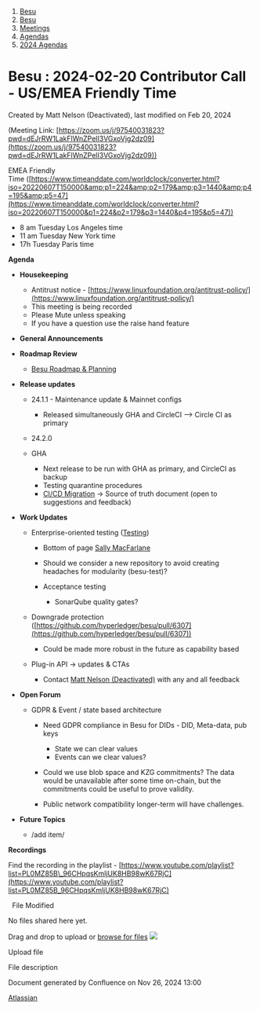 1. [Besu](index.html)
2. [Besu](Besu_22151173.html)
3. [Meetings](Meetings_22153838.html)
4. [Agendas](Agendas_22153868.html)
5. [2024 Agendas](2024-Agendas_22156506.html)

# Besu : 2024-02-20 Contributor Call - US/EMEA Friendly Time

Created by Matt Nelson (Deactivated), last modified on Feb 20, 2024

(Meeting Link: ⁨[https://zoom.us/j/97540031823?pwd=dEJrRW1LakFlWnZPelI3VGxoVjg2dz09](https://zoom.us/j/97540031823?pwd=dEJrRW1LakFlWnZPelI3VGxoVjg2dz09))

EMEA Friendly Time ([https://www.timeanddate.com/worldclock/converter.html?iso=20220607T150000&amp;p1=224&amp;p2=179&amp;p3=1440&amp;p4=195&amp;p5=47](https://www.timeanddate.com/worldclock/converter.html?iso=20220607T150000&p1=224&p2=179&p3=1440&p4=195&p5=47))

- 8 am Tuesday Los Angeles time
- 11 am Tuesday New York time
- 17h Tuesday Paris time

**Agenda**

- **Housekeeping**
  
  - Antitrust notice - [https://www.linuxfoundation.org/antitrust-policy/](https://www.linuxfoundation.org/antitrust-policy/)
  - This meeting is being recorded
  - Please Mute unless speaking
  - If you have a question use the raise hand feature
- **General Announcements**
- **Roadmap Review** 
  
  - [Besu Roadmap &amp; Planning](22154278.html)
- **Release updates**
  
  - 24.1.1 - Maintenance update &amp; Mainnet configs
    
    - Released simultaneously GHA and CircleCI –&gt; Circle CI as primary
  - 24.2.0
  - GHA 
    
    - Next release to be run with GHA as primary, and CircleCI as backup
    - Testing quarantine procedures
    - [CI/CD Migration](22155998.html) → Source of truth document (open to suggestions and feedback)
- **Work Updates**
  
  - Enterprise-oriented testing ([Testing](Testing_22154265.html))
    
    - Bottom of page [Sally MacFarlane](https://lf-hyperledger.atlassian.net/wiki/people/5a98a5f381617c2a79536306?ref=confluence)
    - Should we consider a new repository to avoid creating headaches for modularity (besu-test)?
    - Acceptance testing 
      
      - SonarQube quality gates?
  - Downgrade protection ([https://github.com/hyperledger/besu/pull/6307](https://github.com/hyperledger/besu/pull/6307))
    
    - Could be made more robust in the future as capability based
  - Plug-in API → updates &amp; CTAs 
    
    - Contact [Matt Nelson (Deactivated)](https://lf-hyperledger.atlassian.net/wiki/people/6092a453afcdb700691fdc3b?ref=confluence) with any and all feedback
- **Open Forum**
  
  - GDPR &amp; Event / state based architecture
    
    - Need GDPR compliance in Besu for DIDs - DID, Meta-data, pub keys  
      
      - State we can clear values
      - Events can we clear values?
    - Could we use blob space and KZG commitments? The data would be unavailable after some time on-chain, but the commitments could be useful to prove validity.
    - Public network compatibility longer-term will have challenges.
- **Future Topics**
  
  - /add item/

**Recordings**

Find the recording in the playlist - [https://www.youtube.com/playlist?list=PL0MZ85B\_96CHpqsKmljUK8HB98wK67RjC](https://www.youtube.com/playlist?list=PL0MZ85B_96CHpqsKmljUK8HB98wK67RjC)

  File Modified

No files shared here yet.

Drag and drop to upload or [browse for files]() ![](images/icons/wait.gif)

Upload file

File description

Document generated by Confluence on Nov 26, 2024 13:00

[Atlassian](http://www.atlassian.com/)
